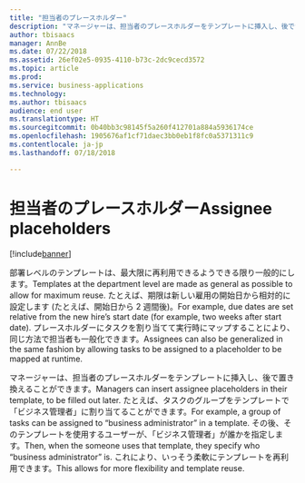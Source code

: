 ```yaml
---
title: "担当者のプレースホルダー"
description: "マネージャーは、担当者のプレースホルダーをテンプレートに挿入し、後で置き換えることができます。"
author: tbisaacs
manager: AnnBe
ms.date: 07/22/2018
ms.assetid: 26ef02e5-0935-4110-b73c-2dc9cecd3572
ms.topic: article
ms.prod: 
ms.service: business-applications
ms.technology: 
ms.author: tbisaacs
audience: end user
ms.translationtype: HT
ms.sourcegitcommit: 0b40bb3c98145f5a260f412701a884a5936174ce
ms.openlocfilehash: 1905676af1cf71daec3bb0eb1f8fc0a5371311c9
ms.contentlocale: ja-jp
ms.lasthandoff: 07/18/2018

---
```

#  <a name="assignee-placeholders"></a><span data-ttu-id="97ff7-103">担当者のプレースホルダー</span><span class="sxs-lookup"><span data-stu-id="97ff7-103">Assignee placeholders</span></span>

[!include[banner](../../../includes/banner.md)]

<span data-ttu-id="97ff7-104">部署レベルのテンプレートは、最大限に再利用できるようできる限り一般的にします。</span><span class="sxs-lookup"><span data-stu-id="97ff7-104">Templates at the department level are made as general as possible to allow for maximum reuse.</span></span> <span data-ttu-id="97ff7-105">たとえば、期限は新しい雇用の開始日から相対的に設定します (たとえば、開始日から 2 週間後)。</span><span class="sxs-lookup"><span data-stu-id="97ff7-105">For example, due dates are set relative from the new hire’s start date (for example, two weeks after start date).</span></span> <span data-ttu-id="97ff7-106">プレースホルダーにタスクを割り当てて実行時にマップすることにより、同じ方法で担当者も一般化できます。</span><span class="sxs-lookup"><span data-stu-id="97ff7-106">Assignees can also be generalized in the same fashion by allowing tasks to be assigned to a placeholder to be mapped at runtime.</span></span>

<span data-ttu-id="97ff7-107">マネージャーは、担当者のプレースホルダーをテンプレートに挿入し、後で置き換えることができます。</span><span class="sxs-lookup"><span data-stu-id="97ff7-107">Managers can insert assignee placeholders in their template, to be filled out later.</span></span> <span data-ttu-id="97ff7-108">たとえば、タスクのグループをテンプレートで「ビジネス管理者」に割り当てることができます。</span><span class="sxs-lookup"><span data-stu-id="97ff7-108">For example, a group of tasks can be assigned to “business administrator” in a template.</span></span> <span data-ttu-id="97ff7-109">その後、そのテンプレートを使用するユーザーが、「ビジネス管理者」が誰かを指定します。</span><span class="sxs-lookup"><span data-stu-id="97ff7-109">Then, when the someone uses that template, they specify who “business administrator” is.</span></span> <span data-ttu-id="97ff7-110">これにより、いっそう柔軟にテンプレートを再利用できます。</span><span class="sxs-lookup"><span data-stu-id="97ff7-110">This allows for more flexibility and template reuse.</span></span>

<!--
# Who uses this feature
All customers
# License required
Talent license 
# Development status
In development
# Target timeframe
Public Preview: July
-->

